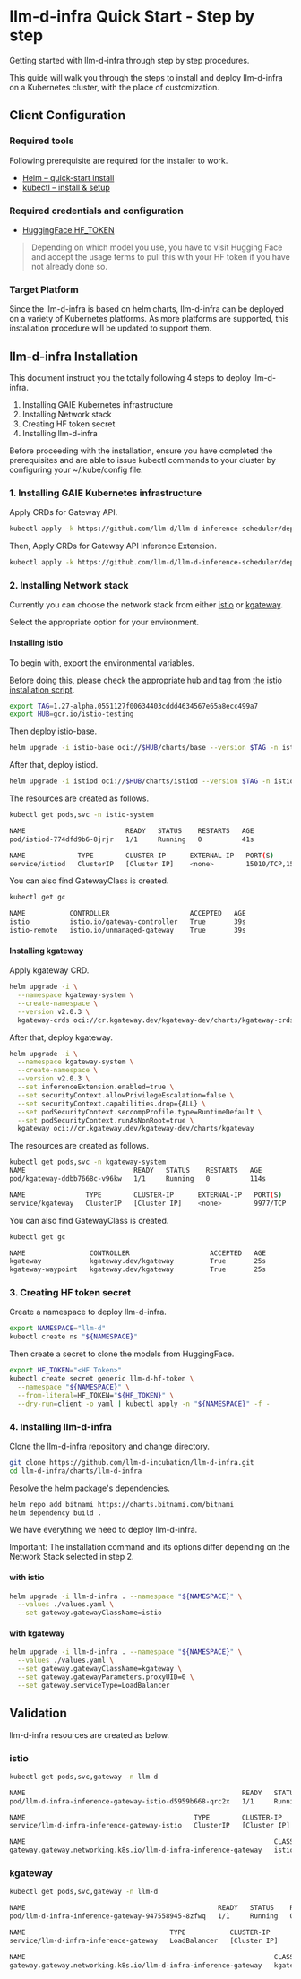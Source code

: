 # llm-d-infra Quick Start - Step by step

Getting started with llm-d-infra through step by step procedures.

This guide will walk you through the steps to install and deploy llm-d-infra on a Kubernetes cluster, with the place of customization.

## Client Configuration

### Required tools

Following prerequisite are required for the installer to work.

- [Helm – quick-start install](https://helm.sh/docs/intro/install/)
- [kubectl – install & setup](https://kubernetes.io/docs/tasks/tools/install-kubectl/)

### Required credentials and configuration

- [HuggingFace HF_TOKEN](https://huggingface.co/docs/hub/en/security-tokens)

> Depending on which model you use, you have to visit Hugging Face and
> accept the usage terms to pull this with your HF token if you have not already done so.

### Target Platform

Since the llm-d-infra is based on helm charts, llm-d-infra can be deployed on a variety of Kubernetes platforms. As more platforms are supported, this installation procedure will be updated to support them.

## llm-d-infra Installation

This document instruct you the totally following 4 steps to deploy llm-d-infra.

1. Installing GAIE Kubernetes infrastructure
2. Installing Network stack
3. Creating HF token secret
4. Installing llm-d-infra

Before proceeding with the installation, ensure you have completed the prerequisites and are able to issue kubectl commands to your cluster by configuring your ~/.kube/config file.

### 1. Installing GAIE Kubernetes infrastructure

Apply CRDs for Gateway API.

```bash
kubectl apply -k https://github.com/llm-d/llm-d-inference-scheduler/deploy/components/crds-gateway-api
```

Then, Apply CRDs for Gateway API Inference Extension.

```bash
kubectl apply -k https://github.com/llm-d/llm-d-inference-scheduler/deploy/components/crds-gie
```

### 2. Installing Network stack

Currently you can choose the network stack from either [istio](https://istio.io/) or [kgateway](https://kgateway.dev/).

Select the appropriate option for your environment.

#### Installing istio

To begin with, export the environmental variables.

Before doing this, please check the appropriate hub and tag from [the istio installation script](https://github.com/llm-d-incubation/llm-d-infra/blob/main/chart-dependencies/istio/install.sh).

```bash
export TAG=1.27-alpha.0551127f00634403cddd4634567e65a8ecc499a7
export HUB=gcr.io/istio-testing
```

Then deploy istio-base.

```bash
helm upgrade -i istio-base oci://$HUB/charts/base --version $TAG -n istio-system --create-namespace
```

After that, deploy istiod.

```bash
helm upgrade -i istiod oci://$HUB/charts/istiod --version $TAG -n istio-system --set tag=$TAG --set hub=$HUB --wait
```

The resources are created as follows.

```bash
kubectl get pods,svc -n istio-system
```

```bash
NAME                         READY   STATUS    RESTARTS   AGE
pod/istiod-774dfd9b6-8jrjr   1/1     Running   0          41s

NAME             TYPE        CLUSTER-IP      EXTERNAL-IP   PORT(S)                                 AGE
service/istiod   ClusterIP   [Cluster IP]    <none>        15010/TCP,15012/TCP,443/TCP,15014/TCP   41s
```

You can also find GatewayClass is created.

```bash
kubectl get gc
```

```bash
NAME           CONTROLLER                    ACCEPTED   AGE
istio          istio.io/gateway-controller   True       39s
istio-remote   istio.io/unmanaged-gateway    True       39s
```

#### Installing kgateway

Apply kgateway CRD.

```bash
helm upgrade -i \
  --namespace kgateway-system \
  --create-namespace \
  --version v2.0.3 \
  kgateway-crds oci://cr.kgateway.dev/kgateway-dev/charts/kgateway-crds
```

After that, deploy kgateway.

```bash
helm upgrade -i \
  --namespace kgateway-system \
  --create-namespace \
  --version v2.0.3 \
  --set inferenceExtension.enabled=true \
  --set securityContext.allowPrivilegeEscalation=false \
  --set securityContext.capabilities.drop={ALL} \
  --set podSecurityContext.seccompProfile.type=RuntimeDefault \
  --set podSecurityContext.runAsNonRoot=true \
  kgateway oci://cr.kgateway.dev/kgateway-dev/charts/kgateway
```

The resources are created as follows.

```bash
kubectl get pods,svc -n kgateway-system
NAME                           READY   STATUS    RESTARTS   AGE
pod/kgateway-ddbb7668c-v96kw   1/1     Running   0          114s

NAME               TYPE        CLUSTER-IP      EXTERNAL-IP   PORT(S)    AGE
service/kgateway   ClusterIP   [Cluster IP]    <none>        9977/TCP   114s
```

You can also find GatewayClass is created.

```bash
kubectl get gc
```

```bash
NAME                CONTROLLER                    ACCEPTED   AGE
kgateway            kgateway.dev/kgateway         True       25s
kgateway-waypoint   kgateway.dev/kgateway         True       25s
```

### 3. Creating HF token secret

Create a namespace to deploy llm-d-infra.

```bash
export NAMESPACE="llm-d"
kubectl create ns "${NAMESPACE}"
```

Then create a secret to clone the models from HuggingFace.

```bash
export HF_TOKEN="<HF Token>"
kubectl create secret generic llm-d-hf-token \
  --namespace "${NAMESPACE}" \
  --from-literal=HF_TOKEN="${HF_TOKEN}" \
  --dry-run=client -o yaml | kubectl apply -n "${NAMESPACE}" -f -
```

### 4. Installing llm-d-infra

Clone the llm-d-infra repository and change directory.

```bash
git clone https://github.com/llm-d-incubation/llm-d-infra.git
cd llm-d-infra/charts/llm-d-infra
```

Resolve the helm package's dependencies.

```bash
helm repo add bitnami https://charts.bitnami.com/bitnami
helm dependency build .
```

We have everything we need to deploy llm-d-infra.

Important: The installation command and its options differ depending on the Network Stack selected in step 2.

#### with istio

```bash
helm upgrade -i llm-d-infra . --namespace "${NAMESPACE}" \
  --values ./values.yaml \
  --set gateway.gatewayClassName=istio
```

#### with kgateway

```bash
helm upgrade -i llm-d-infra . --namespace "${NAMESPACE}" \
  --values ./values.yaml \
  --set gateway.gatewayClassName=kgateway \
  --set gateway.gatewayParameters.proxyUID=0 \
  --set gateway.serviceType=LoadBalancer
```


## Validation

llm-d-infra resources are created as below.

### istio

```bash
kubectl get pods,svc,gateway -n llm-d
```

```bash
NAME                                                      READY   STATUS    RESTARTS   AGE
pod/llm-d-infra-inference-gateway-istio-d5959b668-qrc2x   1/1     Running   0          44s

NAME                                          TYPE        CLUSTER-IP      EXTERNAL-IP   PORT(S)            AGE
service/llm-d-infra-inference-gateway-istio   ClusterIP   [Cluster IP]    <none>        15021/TCP,80/TCP   44s

NAME                                                              CLASS   ADDRESS                                                       PROGRAMMED   AGE
gateway.gateway.networking.k8s.io/llm-d-infra-inference-gateway   istio   llm-d-infra-inference-gateway-istio.llm-d.svc.cluster.local   True         44s
```

### kgateway

```bash
kubectl get pods,svc,gateway -n llm-d
```

```bash
NAME                                                READY   STATUS    RESTARTS   AGE
pod/llm-d-infra-inference-gateway-947558945-8zfwq   1/1     Running   0          6s

NAME                                    TYPE           CLUSTER-IP      EXTERNAL-IP      PORT(S)        AGE
service/llm-d-infra-inference-gateway   LoadBalancer   [Cluster IP]    [External IP]    80:31572/TCP   6s

NAME                                                              CLASS      ADDRESS          PROGRAMMED   AGE
gateway.gateway.networking.k8s.io/llm-d-infra-inference-gateway   kgateway   [External IP]    True         6s
```
